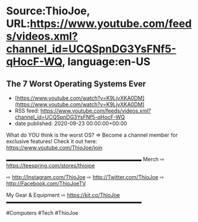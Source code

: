 # Source:ThioJoe, URL:https://www.youtube.com/feeds/videos.xml?channel_id=UCQSpnDG3YsFNf5-qHocF-WQ, language:en-US

## The 7 Worst Operating Systems Ever
 - [https://www.youtube.com/watch?v=K9LjvXKA0DM](https://www.youtube.com/watch?v=K9LjvXKA0DM)
 - RSS feed: https://www.youtube.com/feeds/videos.xml?channel_id=UCQSpnDG3YsFNf5-qHocF-WQ
 - date published: 2020-09-23 00:00:00+00:00

What do YOU think is the worst OS?
⇒ Become a channel member for exclusive features! Check it out here: https://www.youtube.com/ThioJoe/join

▬▬▬▬▬▬▬▬▬▬▬▬▬▬▬▬▬▬▬▬▬▬▬▬▬▬
Merch ⇨ https://teespring.com/stores/thiojoe

⇨ http://Instagram.com/ThioJoe
⇨ http://Twitter.com/ThioJoe
⇨ http://Facebook.com/ThioJoeTV

My Gear & Equipment ⇨ https://kit.co/ThioJoe
▬▬▬▬▬▬▬▬▬▬▬▬▬▬▬▬▬▬▬▬▬▬▬▬▬▬

#Computers #Tech #ThioJoe

